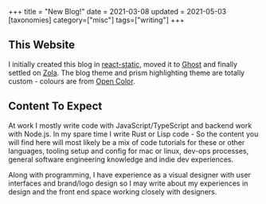 +++
title = "New Blog!"
date = 2021-03-08
updated = 2021-05-03
[taxonomies]
category=["misc"]
tags=["writing"]
+++

## This Website

I initially created this blog in [react-static](https://github.com/react-static/react-static), moved it to [Ghost](https://ghost.org/) and finally settled on [Zola](https://www.getzola.org/). The blog theme and prism highlighting theme are totally custom - colours are from [Open Color](https://yeun.github.io/open-color/).

## Content To Expect

At work I mostly write code with JavaScript/TypeScript and backend work with Node.js. In my spare time I write Rust or Lisp code - So the content you will find here will most likely be a mix of code tutorials for these or other languages, tooling setup and config for mac or linux, dev-ops processes, general software engineering knowledge and indie dev experiences. 

Along with programming, I have experience as a visual designer with user interfaces and brand/logo design so I may write about my experiences in design and the front end space working closely with designers.